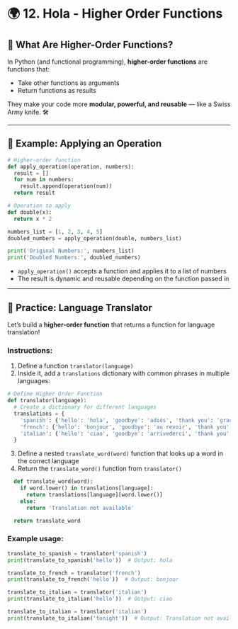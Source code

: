 # 🌍 12. Hola - Higher Order Functions

## 🚀 What Are Higher-Order Functions?
In Python (and functional programming), **higher-order functions** are functions that:
- Take other functions as arguments
- Return functions as results

They make your code more **modular, powerful, and reusable** — like a Swiss Army knife. 🛠️

---

## 🔁 Example: Applying an Operation
```python
# Higher-order function
def apply_operation(operation, numbers):
  result = []
  for num in numbers:
    result.append(operation(num))
  return result

# Operation to apply
def double(x):
  return x * 2

numbers_list = [1, 2, 3, 4, 5]
doubled_numbers = apply_operation(double, numbers_list)

print('Original Numbers:', numbers_list)
print('Doubled Numbers:', doubled_numbers)
```
- `apply_operation()` accepts a function and applies it to a list of numbers
- The result is dynamic and reusable depending on the function passed in

---

## 🧪 Practice: Language Translator
Let’s build a **higher-order function** that returns a function for language translation!

### Instructions:
1. Define a function `translator(language)`
2. Inside it, add a `translations` dictionary with common phrases in multiple languages:
```python
# Define Higher Order Function
def translator(language):
  # Create a dictionary for different languages
  translations = {
    'spanish': {'hello': 'hola', 'goodbye': 'adiós', 'thank you': 'gracias'},
    'french': {'hello': 'bonjour', 'goodbye': 'au revoir', 'thank you': 'merci'},
    'italian': {'hello': 'ciao', 'goodbye': 'arrivederci', 'thank you': 'grazie'}
  }
```
3. Define a nested `translate_word(word)` function that looks up a word in the correct language
4. Return the `translate_word()` function from `translator()`
```python
  def translate_word(word):
    if word.lower() in translations[language]:
      return translations[language][word.lower()]
    else:
      return 'Translation not available'

  return translate_word
```

### Example usage:
```python
translate_to_spanish = translator('spanish')
print(translate_to_spanish('hello'))  # Output: hola

translate_to_french = translator('french')
print(translate_to_french('hello'))  # Output: bonjour

translate_to_italian = translator('italian')
print(translate_to_italian('hello'))  # Output: ciao

translate_to_italian = translator('italian')
print(translate_to_italian('tonight'))  # Output: Translation not available
```
